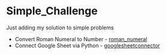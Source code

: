 # Simple_Challenge
Just adding my solution to simple problems

* Convert Roman Numeral to Number - [roman_numeral](/roman_numeral.py)
* Connect Google Sheet via Python - [googlesheetconnector](/googlesheetconnector.py)
